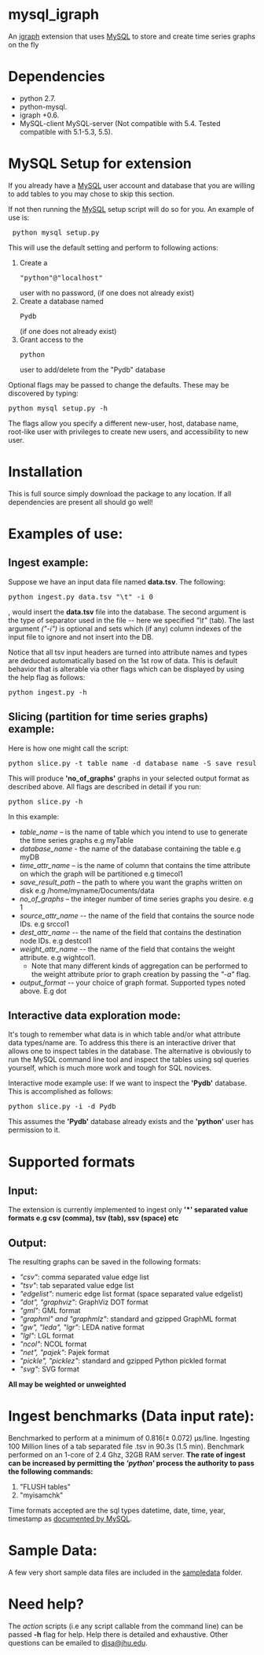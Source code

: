 mysql_igraph
============

An [igraph](http://igraph.sourceforge.net/) extension that uses [MySQL](http://dev.mysql.com) to store and create time series graphs on the fly

Dependencies
============

- python 2.7.
- python-mysql.
- igraph +0.6.
- MySQL-client MySQL-server (Not compatible with 5.4. Tested compatible with 5.1-5.3, 5.5).

MySQL Setup for extension
=========================

If you already have a [MySQL](http://dev.mysql.com) user account and database that you are willing to add tables to you may chose to skip this section.

If not then running the [MySQL](http://dev.mysql.com) setup script will do so for you. An example of use is:

<pre> python mysql_setup.py </pre>
This will use the default setting and perform to following actions:

1. Create a <pre>"python"@"localhost"</pre> user with no password, (if one does not already exist)
2. Create a database named <pre>Pydb</pre> (if one does not already exist)
3. Grant access to the <pre>python</pre> user to add/delete from the "Pydb" database

Optional flags may be passed to change the defaults. These may be discovered by typing:
<pre>python mysql_setup.py -h</pre>
The flags allow you specify a different new-user, host, database name, root-like user with privileges to create new users, and accessibility to new user.

Installation
============

This is full source simply download the package to any location. If all dependencies are present all should go well!


Examples of use:
================

Ingest example:
---------------
Suppose we have an input data file named **data.tsv**. The following:

<pre>python ingest.py data.tsv "\t" -i 0</pre>
, would insert the **data.tsv** file into the database. The second argument is the type of separator used in the file -- here we specified *"\t"* (tab). The last argument *("-i")* is optional and sets which (if any) column indexes of the input file to ignore and not insert into the DB.

Notice that all tsv input headers are turned into attribute names and types are deduced automatically based on the 1st row of data. This is default behavior that is alterable via other flags which can be displayed by using the help flag as follows:

<pre>python ingest.py -h</pre>


Slicing (partition for time series graphs) example:
--------------------------------------------------
Here is how one might call the script:

<pre>python slice.py -t table_name -d database_name -S save_result_path -n no_of_graphs -tc time_attr_name -sc source_attr_name -dc dest_attr_name -wc weight_attr_name -o output_format</pre>
This will produce **'no_of_graphs'** graphs in your selected output format as described above. All flags are described in detail if you run:

<pre>python slice.py -h</pre>
In this example:

- *table_name* – is the name of table which you intend to use to generate the time series graphs e.g myTable
- *database_name* - ﻿the name of the database containing the table e.g myDB
- *time_attr_name* – is the name of column that contains the time attribute on which the graph will be partitioned e.g timecol1
- *save_result_path* – the path to where you want the graphs written on disk e.g /home/myname/Documents/data
- *no_of_graphs* – the integer number of time series graphs you desire. e.g 1
- *source_attr_name* -- the name of the field that contains the source node IDs. e.g srccol1
- *dest_attr_name* --  the name of the field that contains the destination node IDs. e.g destcol1
- *weight_attr_name* -- the name of the field that contains the weight attribute. e.g wightcol1.
  - Note that many different kinds of aggregation can be performed to the weight attribute prior to graph creation by passing the *"-a"* flag.
- *output_format* -- your choice of graph format. Supported types noted above. E.g dot


Interactive data exploration mode:
---------------------------------
It's tough to remember what data is in which table and/or what attribute data types/name are. To address this there is an interactive driver that allows one to inspect tables in the database. The alternative is obviously to run the MySQL command line tool and inspect the tables using sql queries yourself, which is much more work and tough for SQL novices.

Interactive mode example use:
If we want to inspect the **'Pydb'** database. This is accomplished as follows:

<pre>python slice.py -i -d Pydb</pre>
This assumes the **'Pydb'** database already exists and the **'python'** user has permission to it.

Supported formats
=================

Input:
------
The extension is currently implemented to ingest only **'*' separated value formats e.g csv (comma), tsv (tab), ssv (space) etc**

Output:
------
The resulting graphs can be saved in the following formats:

- *"csv"*: comma separated value edge list
- *"tsv"*: tab separated value edge list
- *"edgelist"*: numeric edge list format (space separated value edgelist)
- *"dot", "graphviz"*: GraphViz DOT format
- *"gml"*: GML format
- *"graphml" and "graphmlz"*: standard and gzipped GraphML format
- *"gw", "leda", "lgr"*: LEDA native format
- *"lgl"*: LGL format
- *"ncol"*: NCOL format
- *"net", "pajek"*: Pajek format
- *"pickle", "picklez"*: standard and gzipped Python pickled format
- *"svg"*: SVG format

**All may be weighted or unweighted**

Ingest benchmarks (Data input rate):
====================================

Benchmarked to perform at a minimum of 0.816(± 0.072) µs/line. Ingesting 100 Million lines of a tab separated file .tsv in 90.3s (1.5 min).
Benchmark performed on an 1-core of 2.4 Ghz, 32GB RAM server.
**The rate of ingest can be increased by permitting the *'python'* process the authority to pass the following commands:**

1. "FLUSH tables"
2. "myisamchk"

Time formats accepted are the sql types datetime, date, time, year, timestamp as [documented by MySQL](http://dev.mysql.com/doc/refman/5.5/en/date-and-time-types.html).

Sample Data:
===========
A few very short sample data files are included in the [sampledata](sampledata) folder.

Need help?
==========
The *action* scripts (i.e any script callable from the command line) can be passed **-h** flag for help. Help there is detailed and exhaustive.
Other questions can be emailed to disa@jhu.edu.

